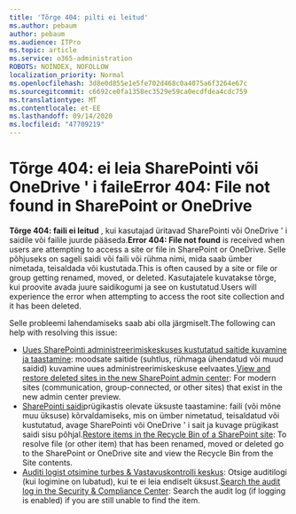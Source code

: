 ```yaml
---
title: 'Tõrge 404: pilti ei leitud'
ms.author: pebaum
author: pebaum
ms.audience: ITPro
ms.topic: article
ms.service: o365-administration
ROBOTS: NOINDEX, NOFOLLOW
localization_priority: Normal
ms.openlocfilehash: 3d8e0d855e1e5fe702d468c0a4075a6f3264e67c
ms.sourcegitcommit: c6692ce0fa1358ec3529e59ca0ecdfdea4cdc759
ms.translationtype: MT
ms.contentlocale: et-EE
ms.lasthandoff: 09/14/2020
ms.locfileid: "47709219"
---
```

# <a name="error-404-file-not-found-in-sharepoint-or-onedrive"></a><span data-ttu-id="e5dda-102">Tõrge 404: ei leia SharePointi või OneDrive ' i faile</span><span class="sxs-lookup"><span data-stu-id="e5dda-102">Error 404: File not found in SharePoint or OneDrive</span></span>

<span data-ttu-id="e5dda-103">**Tõrge 404: faili ei leitud** , kui kasutajad üritavad SharePointi või OneDrive ' i saidile või failile juurde pääseda.</span><span class="sxs-lookup"><span data-stu-id="e5dda-103">**Error 404: File not found** is received when users are attempting to access a site or file in SharePoint or OneDrive.</span></span> <span data-ttu-id="e5dda-104">Selle põhjuseks on sageli saidi või faili või rühma nimi, mida saab ümber nimetada, teisaldada või kustutada.</span><span class="sxs-lookup"><span data-stu-id="e5dda-104">This is often caused by a site or file or group getting renamed, moved, or deleted.</span></span>
<span data-ttu-id="e5dda-105">Kasutajatele kuvatakse tõrge, kui proovite avada juure saidikogumi ja see on kustutatud.</span><span class="sxs-lookup"><span data-stu-id="e5dda-105">Users will experience the error when attempting to access the root site collection and it has been deleted.</span></span>

<span data-ttu-id="e5dda-106">Selle probleemi lahendamiseks saab abi olla järgmiselt.</span><span class="sxs-lookup"><span data-stu-id="e5dda-106">The following can help with resolving this issue:</span></span>
- <span data-ttu-id="e5dda-107">[Uues SharePointi administreerimiskeskuses kustutatud saitide kuvamine ja taastamine](https://docs.microsoft.com/sharepoint/view-and-restore-deleted-sites-in-new-admin-center): moodsate saitide (suhtlus, rühmaga ühendatud või muud saidid) kuvamine uues administreerimiskeskuse eelvaates.</span><span class="sxs-lookup"><span data-stu-id="e5dda-107">[View and restore deleted sites in the new SharePoint admin center](https://docs.microsoft.com/sharepoint/view-and-restore-deleted-sites-in-new-admin-center):  For modern sites (communication, group-connected, or other sites) that exist in the new admin center preview.</span></span>
- <span data-ttu-id="e5dda-108">[SharePointi saidi](https://support.office.com/article/Restore-items-in-the-Recycle-Bin-of-a-SharePoint-site-6df466b6-55f2-4898-8d6e-c0dff851a0be)prügikastis olevate üksuste taastamine: faili (või mõne muu üksuse) kõrvaldamiseks, mis on ümber nimetatud, teisaldatud või kustutatud, avage SharePointi või OneDrive ' i sait ja kuvage prügikast saidi sisu põhjal.</span><span class="sxs-lookup"><span data-stu-id="e5dda-108">[Restore items in the Recycle Bin of a SharePoint site](https://support.office.com/article/Restore-items-in-the-Recycle-Bin-of-a-SharePoint-site-6df466b6-55f2-4898-8d6e-c0dff851a0be):  To resolve file (or other item) that has been renamed, moved or deleted go to the SharePoint or OneDrive site and view the Recycle Bin from the Site contents.</span></span>
- <span data-ttu-id="e5dda-109">[Auditi logist otsimine turbes &amp; Vastavuskontrolli keskus](https://docs.microsoft.com/microsoft-365/compliance/search-the-audit-log-in-security-and-compliance): Otsige auditilogi (kui logimine on lubatud), kui te ei leia endiselt üksust.</span><span class="sxs-lookup"><span data-stu-id="e5dda-109">[Search the audit log in the Security &amp; Compliance Center](https://docs.microsoft.com/microsoft-365/compliance/search-the-audit-log-in-security-and-compliance):  Search the audit log (if logging is enabled) if you are still unable to find the item.</span></span>